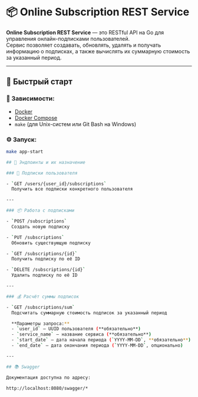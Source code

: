 # 📦 Online Subscription REST Service

**Online Subscription REST Service** — это RESTful API на Go для управления онлайн-подписками пользователей.  
Сервис позволяет создавать, обновлять, удалять и получать информацию о подписках, а также вычислять их суммарную стоимость за указанный период.

---

## 🚀 Быстрый старт

### 🔧 Зависимости:
- [Docker](https://www.docker.com/)
- [Docker Compose](https://docs.docker.com/compose/)
- `make` (для Unix-систем или Git Bash на Windows)

### ⚙️ Запуск:

```bash
make app-start

## 🔗 Эндпоинты и их назначение

### 📂 Подписки пользователя

- `GET /users/{user_id}/subscriptions`  
  Получить все подписки конкретного пользователя

---

### 📦 Работа с подписками

- `POST /subscriptions`  
  Создать новую подписку

- `PUT /subscriptions`  
  Обновить существующую подписку

- `GET /subscriptions/{id}`  
  Получить подписку по её ID

- `DELETE /subscriptions/{id}`  
  Удалить подписку по её ID

---

### 💰 Расчёт суммы подписок

- `GET /subscriptions/sum`  
  Подсчитать суммарную стоимость подписок за указанный период

  **Параметры запроса:**
  - `user_id` — UUID пользователя (**обязательно**)
  - `service_name` — название сервиса (**обязательно**)
  - `start_date` — дата начала периода (`YYYY-MM-DD`, **обязательно**)
  - `end_date` — дата окончания периода (`YYYY-MM-DD`, опционально)

---

## 📚 Swagger

Документация доступна по адресу:

http://localhost:8080/swagger/*